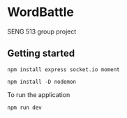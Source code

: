 # WordBattle

SENG 513 group project

## Getting started 

```
npm install express socket.io moment
```

```
npm install -D nodemon
```

To run the application

```
npm run dev
```

